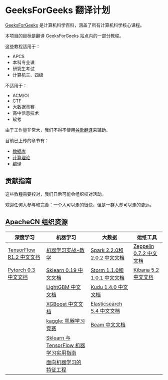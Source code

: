# GeeksForGeeks 翻译计划

[GeeksForGeeks](https://www.geeksforgeeks.org/) 是计算机科学百科，涵盖了所有计算机科学核心课程。

本项目的目标是翻译 GeeksForGeeks 站点内的一部分教程。

这些教程适用于：

+   APCS
+   本科专业课
+   研究生考试
+   计算机三、四级

不适用于：

+   ACM/OI
+   CTF
+   大数据竞赛
+   高中信息技术
+   软考

由于工作量非常大，我们不得不使用[谷歌翻译](https://translate.google.cn/)来辅助。

目前已上传的章节有：

+   [数据库](docs/zh/db)
+   [计算理论](docs/zh/comp-theory)
+   [编译](docs/zh/compiler)

## 贡献指南

这些教程需要校对，我们日后可能会组织校对活动。

欢迎任何人参与和完善：一个人可以走的很快，但是一群人却可以走的更远。

## [ApacheCN 组织资源](http://www.apachecn.org/)

| 深度学习 | 机器学习  | 大数据 | 运维工具 |
| --- | --- | --- | --- |
| [TensorFlow R1.2 中文文档](http://cwiki.apachecn.org/pages/viewpage.action?pageId=10030122) | [机器学习实战-教学](https://github.com/apachecn/MachineLearning) | [Spark 2.2.0和2.0.2 中文文档](http://spark.apachecn.org/) | [Zeppelin 0.7.2 中文文档](http://cwiki.apachecn.org/pages/viewpage.action?pageId=10030467) |
| [Pytorch 0.3 中文文档](http://pytorch.apachecn.org) | [Sklearn 0.19 中文文档](http://sklearn.apachecn.org/) | [Storm 1.1.0和1.0.1 中文文档](http://storm.apachecn.org/) | [Kibana 5.2 中文文档](http://cwiki.apachecn.org/pages/viewpage.action?pageId=8159377) |
|  | [LightGBM 中文文档](http://lightgbm.apachecn.org/cn/latest) | [Kudu 1.4.0 中文文档](http://cwiki.apachecn.org/pages/viewpage.action?pageId=10813594) |  |
|  | [XGBoost 中文文档](http://xgboost.apachecn.org/cn/latest)  | [Elasticsearch 5.4 中文文档](http://cwiki.apachecn.org/pages/viewpage.action?pageId=4260364) |
|  | [kaggle: 机器学习竞赛](https://github.com/apachecn/kaggle) | [Beam 中文文档](http://beam.apachecn.org/) |
|  | [Sklearn 与 TensorFlow 机器学习实用指南](https://github.com/apachecn/hands_on_Ml_with_Sklearn_and_TF) |  |
|  | [面向机器学习的特征工程](https://github.com/apachecn/feature-engineering-for-ml-zh) |  |
